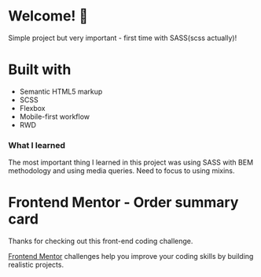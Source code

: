 # Welcome! 👋

Simple project but very important - first time with SASS(scss actually)!

# Built with

- Semantic HTML5 markup
- SCSS
- Flexbox
- Mobile-first workflow
- RWD

### What I learned

The most important thing I learned in this project was using SASS with BEM methodology and using media queries. Need to focus to using mixins.


# Frontend Mentor - Order summary card

Thanks for checking out this front-end coding challenge.

[Frontend Mentor](https://www.frontendmentor.io) challenges help you improve your coding skills by building realistic projects.
